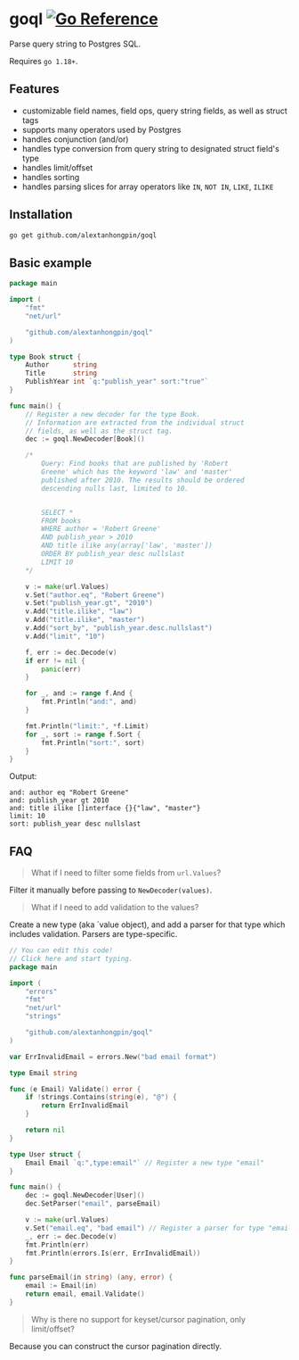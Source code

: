 # goql [![Go Reference](https://pkg.go.dev/badge/github.com/alextanhongpin/goql.svg)](https://pkg.go.dev/github.com/alextanhongpin/goql)

Parse query string to Postgres SQL.

Requires `go 1.18+`.

## Features

- customizable field names, field ops, query string fields, as well as struct tags
- supports many operators used by Postgres
- handles conjunction (and/or)
- handles type conversion from query string to designated struct field's type
- handles limit/offset
- handles sorting
- handles parsing slices for array operators like `IN`, `NOT IN`, `LIKE`, `ILIKE`

## Installation

```bash
go get github.com/alextanhongpin/goql
```

## Basic example

```go
package main

import (
	"fmt"
	"net/url"

	"github.com/alextanhongpin/goql"
)

type Book struct {
	Author      string
	Title       string
	PublishYear int `q:"publish_year" sort:"true"`
}

func main() {
	// Register a new decoder for the type Book.
	// Information are extracted from the individual struct
	// fields, as well as the struct tag.
	dec := goql.NewDecoder[Book]()

	/*
		Query: Find books that are published by 'Robert
		Greene' which has the keyword 'law' and 'master'
		published after 2010. The results should be ordered
		descending nulls last, limited to 10.


		SELECT *
		FROM books
		WHERE author = 'Robert Greene'
		AND publish_year > 2010
		AND title ilike any(array['law', 'master'])
		ORDER BY publish_year desc nullslast
		LIMIT 10
	*/

	v := make(url.Values)
	v.Set("author.eq", "Robert Greene")
	v.Set("publish_year.gt", "2010")
	v.Add("title.ilike", "law")
	v.Add("title.ilike", "master")
	v.Add("sort_by", "publish_year.desc.nullslast")
	v.Add("limit", "10")

	f, err := dec.Decode(v)
	if err != nil {
		panic(err)
	}

	for _, and := range f.And {
		fmt.Println("and:", and)
	}

	fmt.Println("limit:", *f.Limit)
	for _, sort := range f.Sort {
		fmt.Println("sort:", sort)
	}
}
```

Output:

```
and: author eq "Robert Greene"
and: publish_year gt 2010
and: title ilike []interface {}{"law", "master"}
limit: 10
sort: publish_year desc nullslast
```

## FAQ

> What if I need to filter some fields from `url.Values`?

Filter it manually before passing to `NewDecoder(values)`.


> What if I need to add validation to the values?

Create a new type (aka `value object), and add a parser for that type which includes validation. Parsers are type-specific.

```go
// You can edit this code!
// Click here and start typing.
package main

import (
	"errors"
	"fmt"
	"net/url"
	"strings"

	"github.com/alextanhongpin/goql"
)

var ErrInvalidEmail = errors.New("bad email format")

type Email string

func (e Email) Validate() error {
	if !strings.Contains(string(e), "@") {
		return ErrInvalidEmail
	}

	return nil
}

type User struct {
	Email Email `q:",type:email"` // Register a new type "email"
}

func main() {
	dec := goql.NewDecoder[User]()
	dec.SetParser("email", parseEmail)

	v := make(url.Values)
	v.Set("email.eq", "bad email") // Register a parser for type "email"
	_, err := dec.Decode(v)
	fmt.Println(err)
	fmt.Println(errors.Is(err, ErrInvalidEmail))
}

func parseEmail(in string) (any, error) {
	email := Email(in)
	return email, email.Validate()
}
```


> Why is there no support for keyset/cursor pagination, only limit/offset?

Because you can construct the cursor pagination directly.
